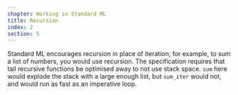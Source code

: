 ```yaml
---
chapter: Working in Standard ML
title: Recursion
index: 2
section: 5
---
```


Standard ML encourages recursion in place of iteration; for example, to sum a list of numbers, you would use recursion. The specification requires that tail recursive functions be optimised away to not use stack space. `sum` here would explode the stack with a large enough list, but `sum_iter` would not, and would run as fast as an imperative loop.
